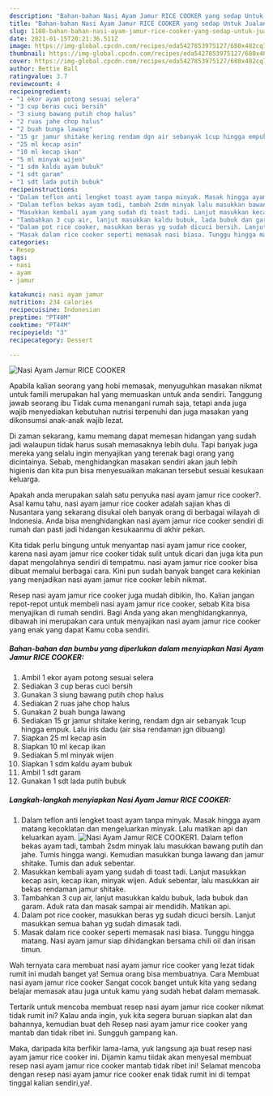 ```yaml
---
description: "Bahan-bahan Nasi Ayam Jamur RICE COOKER yang sedap Untuk Jualan"
title: "Bahan-bahan Nasi Ayam Jamur RICE COOKER yang sedap Untuk Jualan"
slug: 1108-bahan-bahan-nasi-ayam-jamur-rice-cooker-yang-sedap-untuk-jualan
date: 2021-01-15T20:21:36.511Z
image: https://img-global.cpcdn.com/recipes/eda5427853975127/680x482cq70/nasi-ayam-jamur-rice-cooker-foto-resep-utama.jpg
thumbnail: https://img-global.cpcdn.com/recipes/eda5427853975127/680x482cq70/nasi-ayam-jamur-rice-cooker-foto-resep-utama.jpg
cover: https://img-global.cpcdn.com/recipes/eda5427853975127/680x482cq70/nasi-ayam-jamur-rice-cooker-foto-resep-utama.jpg
author: Bettie Ball
ratingvalue: 3.7
reviewcount: 4
recipeingredient:
- "1 ekor ayam potong sesuai selera"
- "3 cup beras cuci bersih"
- "3 siung bawang putih chop halus"
- "2 ruas jahe chop halus"
- "2 buah bunga lawang"
- "15 gr jamur shitake kering rendam dgn air sebanyak 1cup hingga empuk Lalu iris dadu air sisa rendaman jgn dibuang"
- "25 ml kecap asin"
- "10 ml kecap ikan"
- "5 ml minyak wijen"
- "1 sdm kaldu ayam bubuk"
- "1 sdt garam"
- "1 sdt lada putih bubuk"
recipeinstructions:
- "Dalam teflon anti lengket toast ayam tanpa minyak. Masak hingga ayam matang kecoklatan dan mengeluarkan minyak. Lalu matikan api dan keluarkan ayam."
- "Dalam teflon bekas ayam tadi, tambah 2sdm minyak lalu masukkan bawang putih dan jahe. Tumis hingga wangi. Kemudian masukkan bunga lawang dan jamur shitake. Tumis dan aduk sebentar."
- "Masukkan kembali ayam yang sudah di toast tadi. Lanjut masukkan kecap asin, kecap ikan, minyak wijen. Aduk sebentar, lalu masukkan air bekas rendaman jamur shitake."
- "Tambahkan 3 cup air, lanjut masukkan kaldu bubuk, lada bubuk dan garam. Aduk rata dan masak sampai air mendidih. Matikan api."
- "Dalam pot rice cooker, masukkan beras yg sudah dicuci bersih. Lanjut masukkan semua bahan yg sudah dimasak tadi."
- "Masak dalam rice cooker seperti memasak nasi biasa. Tunggu hingga matang. Nasi ayam jamur siap dihidangkan bersama chili oil dan irisan timun."
categories:
- Resep
tags:
- nasi
- ayam
- jamur

katakunci: nasi ayam jamur 
nutrition: 234 calories
recipecuisine: Indonesian
preptime: "PT40M"
cooktime: "PT44M"
recipeyield: "3"
recipecategory: Dessert

---
```



![Nasi Ayam Jamur RICE COOKER](https://img-global.cpcdn.com/recipes/eda5427853975127/680x482cq70/nasi-ayam-jamur-rice-cooker-foto-resep-utama.jpg)

Apabila kalian seorang yang hobi memasak, menyuguhkan masakan nikmat untuk famili merupakan hal yang memuaskan untuk anda sendiri. Tanggung jawab seorang ibu Tidak cuma menangani rumah saja, tetapi anda juga wajib menyediakan kebutuhan nutrisi terpenuhi dan juga masakan yang dikonsumsi anak-anak wajib lezat.

Di zaman  sekarang, kamu memang dapat memesan hidangan yang sudah jadi walaupun tidak harus susah memasaknya lebih dulu. Tapi banyak juga mereka yang selalu ingin menyajikan yang terenak bagi orang yang dicintainya. Sebab, menghidangkan masakan sendiri akan jauh lebih higienis dan kita pun bisa menyesuaikan makanan tersebut sesuai kesukaan keluarga. 



Apakah anda merupakan salah satu penyuka nasi ayam jamur rice cooker?. Asal kamu tahu, nasi ayam jamur rice cooker adalah sajian khas di Nusantara yang sekarang disukai oleh banyak orang di berbagai wilayah di Indonesia. Anda bisa menghidangkan nasi ayam jamur rice cooker sendiri di rumah dan pasti jadi hidangan kesukaanmu di akhir pekan.

Kita tidak perlu bingung untuk menyantap nasi ayam jamur rice cooker, karena nasi ayam jamur rice cooker tidak sulit untuk dicari dan juga kita pun dapat mengolahnya sendiri di tempatmu. nasi ayam jamur rice cooker bisa dibuat memalui berbagai cara. Kini pun sudah banyak banget cara kekinian yang menjadikan nasi ayam jamur rice cooker lebih nikmat.

Resep nasi ayam jamur rice cooker juga mudah dibikin, lho. Kalian jangan repot-repot untuk membeli nasi ayam jamur rice cooker, sebab Kita bisa menyajikan di rumah sendiri. Bagi Anda yang akan menghidangkannya, dibawah ini merupakan cara untuk menyajikan nasi ayam jamur rice cooker yang enak yang dapat Kamu coba sendiri.

<!--inarticleads1-->

##### Bahan-bahan dan bumbu yang diperlukan dalam menyiapkan Nasi Ayam Jamur RICE COOKER:

1. Ambil 1 ekor ayam potong sesuai selera
1. Sediakan 3 cup beras cuci bersih
1. Gunakan 3 siung bawang putih chop halus
1. Sediakan 2 ruas jahe chop halus
1. Gunakan 2 buah bunga lawang
1. Sediakan 15 gr jamur shitake kering, rendam dgn air sebanyak 1cup hingga empuk. Lalu iris dadu (air sisa rendaman jgn dibuang)
1. Siapkan 25 ml kecap asin
1. Siapkan 10 ml kecap ikan
1. Sediakan 5 ml minyak wijen
1. Siapkan 1 sdm kaldu ayam bubuk
1. Ambil 1 sdt garam
1. Gunakan 1 sdt lada putih bubuk




<!--inarticleads2-->

##### Langkah-langkah menyiapkan Nasi Ayam Jamur RICE COOKER:

1. Dalam teflon anti lengket toast ayam tanpa minyak. Masak hingga ayam matang kecoklatan dan mengeluarkan minyak. Lalu matikan api dan keluarkan ayam.
<img src="https://img-global.cpcdn.com/steps/f51ac6a22ee8222e/160x128cq70/nasi-ayam-jamur-rice-cooker-langkah-memasak-1-foto.jpg" alt="Nasi Ayam Jamur RICE COOKER">1. Dalam teflon bekas ayam tadi, tambah 2sdm minyak lalu masukkan bawang putih dan jahe. Tumis hingga wangi. Kemudian masukkan bunga lawang dan jamur shitake. Tumis dan aduk sebentar.
1. Masukkan kembali ayam yang sudah di toast tadi. Lanjut masukkan kecap asin, kecap ikan, minyak wijen. Aduk sebentar, lalu masukkan air bekas rendaman jamur shitake.
1. Tambahkan 3 cup air, lanjut masukkan kaldu bubuk, lada bubuk dan garam. Aduk rata dan masak sampai air mendidih. Matikan api.
1. Dalam pot rice cooker, masukkan beras yg sudah dicuci bersih. Lanjut masukkan semua bahan yg sudah dimasak tadi.
1. Masak dalam rice cooker seperti memasak nasi biasa. Tunggu hingga matang. Nasi ayam jamur siap dihidangkan bersama chili oil dan irisan timun.




Wah ternyata cara membuat nasi ayam jamur rice cooker yang lezat tidak rumit ini mudah banget ya! Semua orang bisa membuatnya. Cara Membuat nasi ayam jamur rice cooker Sangat cocok banget untuk kita yang sedang belajar memasak atau juga untuk kamu yang sudah hebat dalam memasak.

Tertarik untuk mencoba membuat resep nasi ayam jamur rice cooker nikmat tidak rumit ini? Kalau anda ingin, yuk kita segera buruan siapkan alat dan bahannya, kemudian buat deh Resep nasi ayam jamur rice cooker yang mantab dan tidak ribet ini. Sungguh gampang kan. 

Maka, daripada kita berfikir lama-lama, yuk langsung aja buat resep nasi ayam jamur rice cooker ini. Dijamin kamu tiidak akan menyesal membuat resep nasi ayam jamur rice cooker mantab tidak ribet ini! Selamat mencoba dengan resep nasi ayam jamur rice cooker enak tidak rumit ini di tempat tinggal kalian sendiri,ya!.

